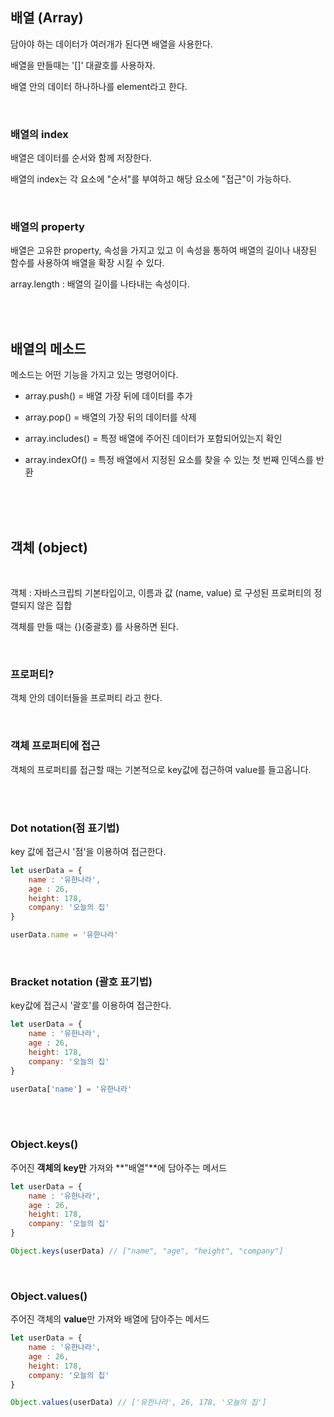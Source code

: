 ## 배열 (Array)

담아야 하는 데이터가 여러개가 된다면 배열을 사용한다.

배열을 만들때는 '[]' 대괄호를 사용하자.

배열 안의 데이터 하나하나를 element라고 한다.

<br>


### 배열의 index

배열은 데이터를 순서와 함께 저장한다.

배열의 index는 각 요소에 "순서"를 부여하고 해당 요소에 "접근"이 가능하다.

<br>

### 배열의 property

배열은 고유한 property, 속성을 가지고 있고 이 속성을 통하여 배열의 길이나 내장된 함수를 사용하여 배열을 확장 시킬 수 있다.

array.length : 배열의 길이를 나타내는 속성이다.


<br>

<br>


## 배열의 메소드

메소드는 어떤 기능을 가지고 있는 명령어이다.


- array.push() = 배열 가장 뒤에 데이터를 추가

- array.pop() = 배열의 가장 뒤의 데이터를 삭제

- array.includes() = 특정 배열에 주어진 데이터가 포함되어있는지 확인

- array.indexOf() = 특정 배열에서 지정된 요소를 찾을 수 있는 첫 번째 인덱스를 반환


<br>
<br>
<br>

## 객체 (object)

<br>

객체 : 자바스크립틔 기본타입이고, 이름과 값 (name, value) 로 구성된 프로퍼티의 정렬되지 않은 집합

객체를 만들 때는 {}(중괄호) 를 사용하면 된다.

<br>

### 프로퍼티?

객체 안의 데이터들을 프로퍼티 라고 한다.

<br>

### 객체 프로퍼티에 접근

객체의 프로퍼티를 접근할 때는 기본적으로 key값에 접근하여 value를 들고옵니다.

<br>
<br>

### Dot notation(점 표기법)

key 값에 접근시 '점'을 이용하여 접근한다.

```js
let userData = {
    name : '유한나라',
    age : 26,
    height: 178,
    company: '오늘의 집'
}

userData.name = '유한나라'
```

<br>

### Bracket notation (괄호 표기법)

key값에 접근시 '괄호'를 이용하여 접근한다.


```js
let userData = {
    name : '유한나라',
    age : 26,
    height: 178,
    company: '오늘의 집'
}

userData['name'] = '유한나라'
```

<br>
<br>

### Object.keys()

주어진 **객체의 key만** 가져와 **"배열"**에 담아주는 메서드

```js
let userData = {
    name : '유한나라',
    age : 26,
    height: 178,
    company: '오늘의 집'
}

Object.keys(userData) // ["name", "age", "height", "company"]
```
<br>

### Object.values()

주어진 객체의 **value**만 가져와 배열에 담아주는 메서드

```js
let userData = {
    name : '유한나라',
    age : 26,
    height: 178,
    company: '오늘의 집'
}

Object.values(userData) // ['유한나라', 26, 178, '오늘의 집']
```